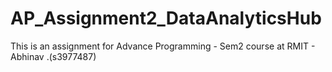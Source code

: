 # AP_Assignment2_DataAnalyticsHub
This is an assignment for Advance Programming - Sem2 course at RMIT - Abhinav .(s3977487)
